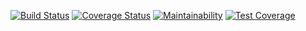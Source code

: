 [![Build Status](https://travis-ci.org/muhenge/banka.andela.svg?branch=develop)](https://travis-ci.org/muhenge/banka.andela)
[![Coverage Status](https://coveralls.io/repos/github/muhenge/banka.andela/badge.svg)](https://coveralls.io/github/muhenge/banka.andela)
[![Maintainability](https://api.codeclimate.com/v1/badges/970c9fb7e99d3836755d/maintainability)](https://codeclimate.com/github/muhenge/banka.andela/maintainability)
[![Test Coverage](https://api.codeclimate.com/v1/badges/970c9fb7e99d3836755d/test_coverage)](https://codeclimate.com/github/muhenge/banka.andela/test_coverage)
 
